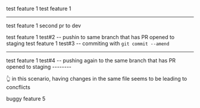 test feature 1
test feature 1

---

test feature 1 second pr to dev

test feature 1 test#2 -- pushin to same branch that has PR opened to staging
test feature 1 test#3 -- commiting with `git commit --amend`

---

test feature 1 test#4 -- pushing again to the same branch that has PR opened to staging --------

👆 in this scenario, having changes in the same file seems to be leading to concflicts

buggy feature 5
